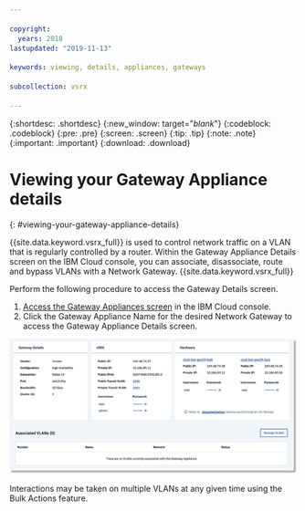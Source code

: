 ```yaml
---

copyright:
  years: 2018
lastupdated: "2019-11-13"

keywords: viewing, details, appliances, gateways

subcollection: vsrx

---
```


{:shortdesc: .shortdesc}
{:new_window: target="_blank_"}
{:codeblock: .codeblock}
{:pre: .pre}
{:screen: .screen}
{:tip: .tip}
{:note: .note}
{:important: .important}
{:download: .download}

# Viewing your Gateway Appliance details
{: #viewing-your-gateway-appliance-details}

{{site.data.keyword.vsrx_full}} is used to control network traffic on a VLAN that is regularly controlled by a router. Within the Gateway Appliance Details screen on the IBM Cloud console, you can associate, disassociate, route and bypass VLANs with a Network Gateway.
{{site.data.keyword.vsrx_full}}

Perform the following procedure to access the Gateway Details screen.

1. [Access the Gateway Appliances screen](/docs/vsrx?topic=gateway-appliance-viewing-all-gateway-appliances) in the IBM Cloud console.
2. Click the Gateway Appliance Name for the desired Network Gateway to access the Gateway Appliance Details screen.

  ![Gateway details](images/gw-sa-details.png "Gateway details")

Interactions may be taken on multiple VLANs at any given time using the Bulk Actions feature.
